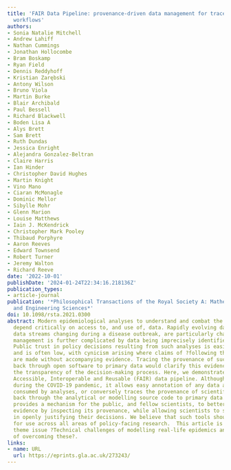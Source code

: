 ```yaml
---
title: 'FAIR Data Pipeline: provenance-driven data management for traceable scientific
  workflows'
authors:
- Sonia Natalie Mitchell
- Andrew Lahiff
- Nathan Cummings
- Jonathan Hollocombe
- Bram Boskamp
- Ryan Field
- Dennis Reddyhoff
- Kristian Zarębski
- Antony Wilson
- Bruno Viola
- Martin Burke
- Blair Archibald
- Paul Bessell
- Richard Blackwell
- Boden Lisa A
- Alys Brett
- Sam Brett
- Ruth Dundas
- Jessica Enright
- Alejandra Gonzalez-Beltran
- Claire Harris
- Ian Hinder
- Christopher David Hughes
- Martin Knight
- Vino Mano
- Ciaran McMonagle
- Dominic Mellor
- Sibylle Mohr
- Glenn Marion
- Louise Matthews
- Iain J. McKendrick
- Christopher Mark Pooley
- Thibaud Porphyre
- Aaron Reeves
- Edward Townsend
- Robert Turner
- Jeremy Walton
- Richard Reeve
date: '2022-10-01'
publishDate: '2024-01-24T22:34:16.218136Z'
publication_types:
- article-journal
publication: '*Philosophical Transactions of the Royal Society A: Mathematical, Physical
  and Engineering Sciences*'
doi: 10.1098/rsta.2021.0300
abstract: Modern epidemiological analyses to understand and combat the spread of disease
  depend critically on access to, and use of, data. Rapidly evolving data, such as
  data streams changing during a disease outbreak, are particularly challenging. Data
  management is further complicated by data being imprecisely identified when used.
  Public trust in policy decisions resulting from such analyses is easily damaged
  and is often low, with cynicism arising where claims of ?following the science?
  are made without accompanying evidence. Tracing the provenance of such decisions
  back through open software to primary data would clarify this evidence, enhancing
  the transparency of the decision-making process. Here, we demonstrate a Findable,
  Accessible, Interoperable and Reusable (FAIR) data pipeline. Although developed
  during the COVID-19 pandemic, it allows easy annotation of any data as they are
  consumed by analyses, or conversely traces the provenance of scientific outputs
  back through the analytical or modelling source code to primary data. Such a tool
  provides a mechanism for the public, and fellow scientists, to better assess scientific
  evidence by inspecting its provenance, while allowing scientists to support policymakers
  in openly justifying their decisions. We believe that such tools should be promoted
  for use across all areas of policy-facing research.  This article is part of the
  theme issue ?Technical challenges of modelling real-life epidemics and examples
  of overcoming these?.
links:
- name: URL
  url: https://eprints.gla.ac.uk/273243/
---
```

